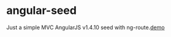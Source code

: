 # angular-seed
Just a simple MVC AngularJS v1.4.10 seed with ng-route.[demo](https://rubnvp.github.io/angular-seed/)
